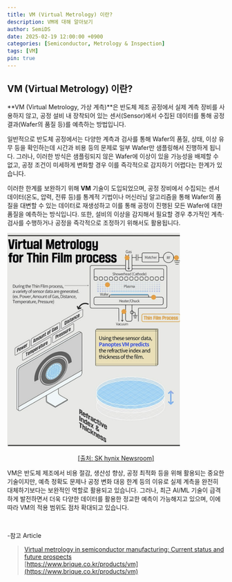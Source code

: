 ```yaml
---
title: VM (Virtual Metrology) 이란?
description: VM에 대해 알아보기
author: SemiDS
date: 2025-02-19 12:00:00 +0900
categories: [Semiconductor, Metrology & Inspection]
tags: [VM]
pin: true
---
```


## VM (Virtual Metrology) 이란?
**VM (Virtual Metrology, 가상 계측)**은 반도체 제조 공정에서 실제 계측 장비를 사용하지 않고, 공정 설비 내 장착되어 있는 센서(Sensor)에서 수집된 데이터를 통해 공정 결과(Wafer의 품질 등)를 예측하는 방법입니다.  

일반적으로 반도체 공정에서는 다양한 계측과 검사를 통해 Wafer의 품질, 상태, 이상 유무 등을 확인하는데 시간과 비용 등의 문제로 일부 Wafer만 샘플링해서 진행하게 됩니다. 그러나, 이러한 방식은 샘플링되지 않은 Wafer에 이상이 있을 가능성을 배제할 수 없고, 공정 조건이 미세하게 변화할 경우 이를 즉각적으로 감지하기 어렵다는 한계가 있습니다.  

이러한 한계를 보완하기 위해 **VM** 기술이 도입되었으며, 공정 장비에서 수집되는 센서 데이터(온도, 압력, 전류 등)를 통계적 기법이나 머신러닝 알고리즘을 통해 Wafer의 품질을 대변할 수 있는 데이터로 재생성하고 이를 통해 공정이 진행된 모든 Wafer에 대한 품질을 예측하는 방식입니다. 또한, 설비의 이상을 감지해서 필요할 경우 추가적인 계측·검사를 수행하거나 공정을 즉각적으로 조정하기 위해서도 활용됩니다.  

<img src="/assets/img/posting/2025-02-19-github-blog-22-vm_1.png" alt="VM" width=400>  
<p style="text-align: center;"><a href="https://news.skhynix.com/gauss-labss-ai-based-virtual-metrology-solution/">[출처: SK hynix Newsroom]</a></p>

VM은 반도체 제조에서 비용 절감, 생산성 향상, 공정 최적화 등을 위해 활용되는 중요한 기술이지만, 예측 정확도 문제나 공정 변화 대응 한계 등의 이유로 실제 계측을 완전히 대체하기보다는 보완적인 역할로 활용되고 있습니다. 그러나, 최근 AI/ML 기술이 급격하게 발전하면서 더욱 다양한 데이터를 활용한 정교한 예측이 가능해지고 있으며, 이에 따라 VM의 적용 범위도 점차 확대되고 있습니다.

<br>

-참고 Article  
>[Virtual metrology in semiconductor manufacturing: Current status and future prospects](https://www.sciencedirect.com/science/article/abs/pii/S095741742400424X)  
>[https://www.brique.co.kr/products/vm](https://www.brique.co.kr/products/vm)

